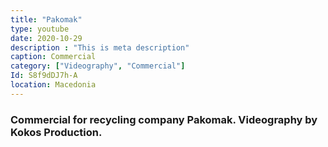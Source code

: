 ```yaml
---
title: "Pakomak"
type: youtube
date: 2020-10-29
description : "This is meta description"
caption: Commercial
category: ["Videography", "Commercial"]
Id: S8f9dDJ7h-A
location: Macedonia
---
```


### Commercial for recycling company Pakomak. Videography by Kokos Production.
